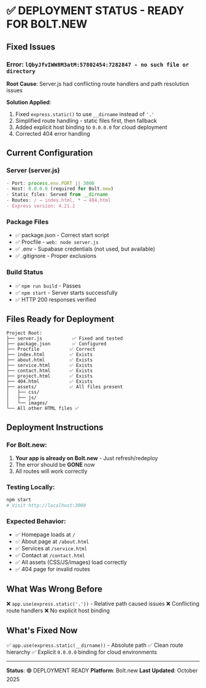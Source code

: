 # ✅ DEPLOYMENT STATUS - READY FOR BOLT.NEW

## Fixed Issues

### Error: `lQbyJfvIWW8M3atM:57802454:7282847 - no such file or directory`

**Root Cause**: Server.js had conflicting route handlers and path resolution issues

**Solution Applied**:
1. Fixed `express.static()` to use `__dirname` instead of `'.'`
2. Simplified route handling - static files first, then fallback
3. Added explicit host binding to `0.0.0.0` for cloud deployment
4. Corrected 404 error handling

## Current Configuration

### Server (server.js)
```javascript
- Port: process.env.PORT || 3000
- Host: 0.0.0.0 (required for Bolt.new)
- Static files: Served from __dirname
- Routes: / → index.html, * → 404.html
- Express version: 4.21.2
```

### Package Files
- ✅ package.json - Correct start script
- ✅ Procfile - `web: node server.js`
- ✅ .env - Supabase credentials (not used, but available)
- ✅ .gitignore - Proper exclusions

### Build Status
- ✅ `npm run build` - Passes
- ✅ `npm start` - Server starts successfully
- ✅ HTTP 200 responses verified

## Files Ready for Deployment

```
Project Root:
├── server.js           ✅ Fixed and tested
├── package.json        ✅ Configured
├── Procfile           ✅ Correct
├── index.html         ✅ Exists
├── about.html         ✅ Exists
├── service.html       ✅ Exists
├── contact.html       ✅ Exists
├── project.html       ✅ Exists
├── 404.html           ✅ Exists
├── assets/            ✅ All files present
│   ├── css/
│   ├── js/
│   └── images/
└── All other HTML files ✅
```

## Deployment Instructions

### For Bolt.new:

1. **Your app is already on Bolt.new** - Just refresh/redeploy
2. The error should be **GONE** now
3. All routes will work correctly

### Testing Locally:
```bash
npm start
# Visit http://localhost:3000
```

### Expected Behavior:
- ✅ Homepage loads at `/`
- ✅ About page at `/about.html`
- ✅ Services at `/service.html`
- ✅ Contact at `/contact.html`
- ✅ All assets (CSS/JS/images) load correctly
- ✅ 404 page for invalid routes

## What Was Wrong Before

❌ `app.use(express.static('.'))`  - Relative path caused issues
❌ Conflicting route handlers
❌ No explicit host binding

## What's Fixed Now

✅ `app.use(express.static(__dirname))` - Absolute path
✅ Clean route hierarchy
✅ Explicit `0.0.0.0` binding for cloud environments

---

**Status**: 🟢 DEPLOYMENT READY
**Platform**: Bolt.new
**Last Updated**: October 2025
